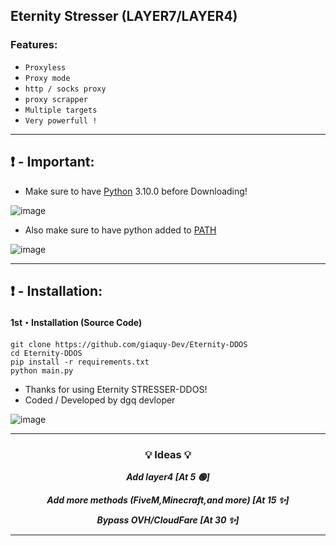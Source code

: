## Eternity Stresser (LAYER7/LAYER4)

### Features:

- `Proxyless`
- `Proxy mode`
- `http / socks proxy`
- `proxy scrapper`
- `Multiple targets`
- `Very powerfull !`

-----

## ❗  - Important:
- Make sure to have [Python](https://www.python.org/downloads/) 3.10.0 before Downloading! 

![image](https://user-images.githubusercontent.com/94531396/144041711-9ae57771-8073-4be2-b711-83f04a0c90cc.png)

- Also make sure to have python added to [PATH](https://datatofish.com/add-python-to-windows-path/)

![image](https://user-images.githubusercontent.com/94531396/144043762-62686438-ddf5-40fb-a0a2-d2834daaa660.png)

-----

## ❗  - Installation:
#### 1st・Installation (Source Code)
```
git clone https://github.com/giaquy-Dev/Eternity-DDOS
cd Eternity-DDOS
pip install -r requirements.txt
python main.py
```

- Thanks for using Eternity STRESSER-DDOS!
- Coded / Developed by dgq devloper


![image](https://media.discordapp.net/attachments/1050051149455175750/1058318945532268595/image.png?width=960&height=382)



-----

### <p align="center">💡 Ideas 💡</p>

<p align="center"><strong><i>Add layer4 [At 5 🟢]</i></strong</p>

<p align="center"><strong><i>Add more methods (FiveM,Minecraft,and more) [At 15 ✨]</i></strong</p>
  
<p align="center"><strong><i>Bypass OVH/CloudFare [At 30 ✨]</i></strong</p>
  
 
-----

  
